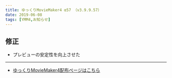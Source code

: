 ```yaml
---
title: ゆっくりMovieMaker4 α57 （v3.9.9.57）
date: 2019-06-08
tags: [YMM4,お知らせ]
---
```

## 修正
- プレビューの安定性を向上させた

---

- [ゆっくりMovieMaker4配布ページはこちら](../index.md)